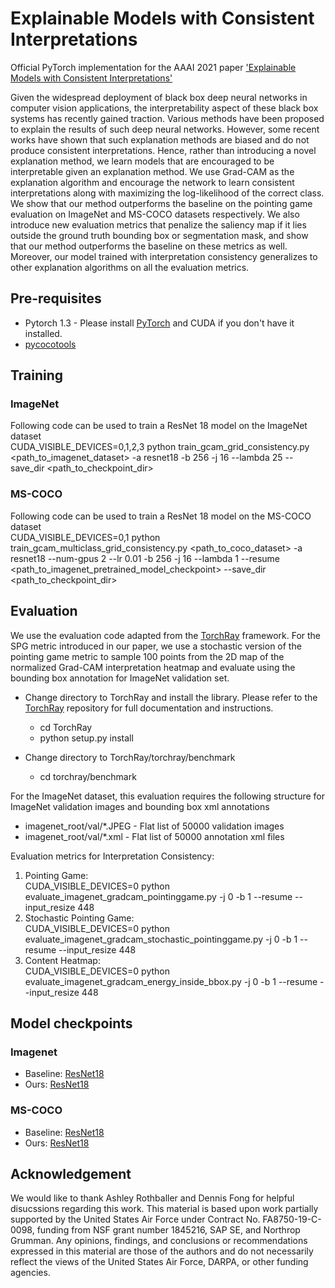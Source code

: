 # Explainable Models with Consistent Interpretations
Official PyTorch implementation for the AAAI 2021 paper ['Explainable Models with Consistent Interpretations'](https://www.aaai.org/AAAI21Papers/AAAI-8236.PillaiV.pdf)

Given the widespread deployment of black box deep neural networks in computer vision applications, the interpretability aspect of these black box systems has recently gained traction. Various methods have been proposed to explain the results of such deep neural networks. However, some recent works have shown that such explanation methods are biased and do not produce consistent interpretations. Hence, rather than introducing a novel explanation method, we learn models that are encouraged to be interpretable given an explanation method. We use Grad-CAM as the explanation algorithm and encourage the network to learn consistent interpretations along with maximizing the log-likelihood of the correct class. We show that our method outperforms the baseline on the pointing game evaluation on ImageNet and MS-COCO datasets respectively. We also introduce new evaluation metrics that penalize the saliency map if it lies outside the ground truth bounding box or segmentation mask, and show that our method outperforms the baseline on these metrics as well. Moreover, our model trained with interpretation consistency generalizes to other explanation algorithms on all the evaluation metrics.

## Pre-requisites
- Pytorch 1.3 - Please install [PyTorch](https://pytorch.org/get-started/locally/) and CUDA if you don't have it installed. 
- [pycocotools](https://pypi.org/project/pycocotools/)

## Training
### ImageNet
Following code can be used to train a ResNet 18 model on the ImageNet dataset <br/>
CUDA_VISIBLE_DEVICES=0,1,2,3 python train_gcam_grid_consistency.py <path_to_imagenet_dataset> -a resnet18 -b 256 -j 16 --lambda 25 --save_dir <path_to_checkpoint_dir> 

### MS-COCO
Following code can be used to train a ResNet 18 model on the MS-COCO dataset <br/>
CUDA_VISIBLE_DEVICES=0,1 python train_gcam_multiclass_grid_consistency.py <path_to_coco_dataset> -a resnet18 --num-gpus 2 --lr 0.01 -b 256 -j 16 --lambda 1 --resume <path_to_imagenet_pretrained_model_checkpoint> --save_dir <path_to_checkpoint_dir>

## Evaluation
We use the evaluation code adapted from the [TorchRay](https://github.com/facebookresearch/TorchRay) framework. For the SPG metric introduced in our paper, we use a stochastic version of the pointing game metric to sample 100 points from the 2D map of the normalized Grad-CAM interpretation heatmap and evaluate using the bounding box annotation for ImageNet validation set.

* Change directory to TorchRay and install the library. Please refer to the [TorchRay](https://github.com/facebookresearch/TorchRay) repository for full documentation and instructions.
    * cd TorchRay
    * python setup.py install

* Change directory to TorchRay/torchray/benchmark
    * cd torchray/benchmark

For the ImageNet dataset, this evaluation requires the following structure for ImageNet validation images and bounding box xml annotations
<ul>
  <li>imagenet_root/val/*.JPEG - Flat list of 50000 validation images</li>
  <li>imagenet_root/val/*.xml - Flat list of 50000 annotation xml files</li>
</ul>

Evaluation metrics for Interpretation Consistency:
<ol>
<li>Pointing Game: <br/>
CUDA_VISIBLE_DEVICES=0 python evaluate_imagenet_gradcam_pointinggame.py <path_to_imagenet_validation_root> -j 0 -b 1 --resume <path_to_model_checkpoint> --input_resize 448
</li> 
<li>Stochastic Pointing Game: <br/>
CUDA_VISIBLE_DEVICES=0 python evaluate_imagenet_gradcam_stochastic_pointinggame.py <path_to_imagenet_validation_root> -j 0 -b 1 --resume <path_to_model_checkpoint> --input_resize 448
</li> 
<li>Content Heatmap: <br/>
CUDA_VISIBLE_DEVICES=0 python evaluate_imagenet_gradcam_energy_inside_bbox.py <path_to_imagenet_validation_root> -j 0 -b 1 --resume <path_to_model_checkpoint> --input_resize 448
</li> 
</ol>

## Model checkpoints
### Imagenet
- Baseline: [ResNet18](https://drive.google.com/file/d/1jBPTU75iar5dSoqB3jlNMcAnOSY3H17n/view?usp=sharing)
- Ours: [ResNet18](https://drive.google.com/file/d/1W52-sYbyPi-VFLRNlIWAwx4MExWiqMS_/view?usp=sharing)

### MS-COCO
- Baseline: [ResNet18](https://drive.google.com/file/d/1N4Fj-cnNBC-SuFfAp7gOwaflhFXVxKnv/view?usp=sharing)
- Ours: [ResNet18](https://drive.google.com/file/d/1lywamp5cLkZs1CCU5vTi7Rpd3vfd4shM/view?usp=sharing)

## Acknowledgement
We would like to thank Ashley Rothballer and Dennis Fong for helpful disucssions regarding this work.
This material is based upon work partially supported by the United States Air Force under Contract No. FA8750-19-C-0098, funding from NSF grant number 1845216, SAP SE, and Northrop Grumman. Any opinions, findings, and conclusions or recommendations expressed in this material are those of the authors and do not necessarily reflect the views of the United States Air Force, DARPA, or other funding agencies.
